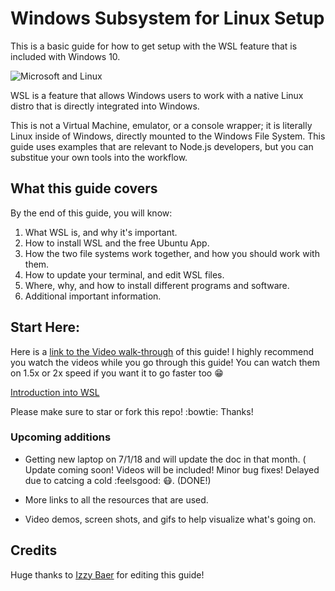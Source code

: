 # Windows Subsystem for Linux Setup

This is a basic guide for how to get setup with the WSL feature that is included with Windows 10.

![Microsoft and Linux](https://i.imgur.com/GOij8My.png)

WSL is a feature that allows Windows users to work with a native Linux distro that is directly integrated into Windows.

This is not a Virtual Machine, emulator, or a console wrapper; it is literally Linux inside of Windows, directly mounted to the Windows File System. This guide uses examples that are relevant to Node.js developers, but you can substitue your own tools into the workflow.


## What this guide covers

By the end of this guide, you will know:

1. What WSL is, and why it's important.
1. How to install WSL and the free Ubuntu App.
1. How the two file systems work together, and how you should work with them.
1. How to update your terminal, and edit WSL files.
1. Where, why, and how to install different programs and software.
1. Additional important information.

## Start Here: 
Here is a [link to the Video walk-through](https://www.youtube.com/watch?v=ixqKqHfCDWM&list=PLOOqtDuWOt4auhgOzv8NdCDhBYgblR6Fd&index=1) of this guide! I highly recommend you watch the videos while you go through this guide! You can watch them on 1.5x or 2x speed if you want it to go faster too :grin:

[Introduction into WSL](./readmes/01_preface.md) 

Please make sure to star or fork this repo! :bowtie: Thanks!


### Upcoming additions

- Getting new laptop on 7/1/18 and will update the doc in that month. ( Update coming soon! Videos will be included! Minor bug fixes! Delayed due to catcing a cold :feelsgood: :mask:. (DONE!)

- More links to all the resources that are used.
- Video demos, screen shots, and gifs to help visualize what's going on.



## Credits
Huge thanks to [Izzy Baer](https://github.com/izzybaer) for editing this guide!
